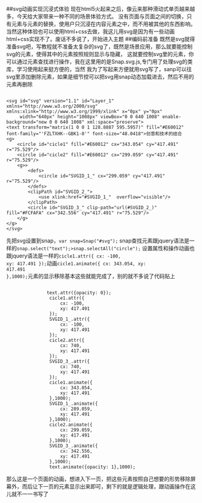 ##svg动画实现沉浸式体验
现在html5火起来之后，像云来那种滑动式单页越来越多，今天给大家带来一种不同的场景体验方式。
没有页面与页面之间的切换，只有元素与元素的替换，使用户只沉浸在内容元素之中，而不用被其他的东西影响。
当然这种体验也可以使用html+css去做，我这儿用svg是因为有一些动画html+css实现不了。废话不多说了，开始进入主题
##编码前准备
既然是svg就得准备svg吧，写教程就不准备太复杂的svg了，既然是场景应用，那么就要能控制svg的元素，使得其中的元素按照规则显示与隐藏，
这就要控制svg里的元素，你可以通过元素查找进行操作，我在这里用的是Snap.svg.js,专门用了处理svg的类库，学习使用起来挺方便的，当然
我为了写起来方便就用svg写了，sanp可以往svg里添加删除元素，如果是细节控可以把svg用snap动态加载进去，然后不用的元素再删除
<pre><code>
&lt;svg id="svg" version="1.1" id="Layer_1" xmlns="http://www.w3.org/2000/svg" xmlns:xlink="http://www.w3.org/1999/xlink" x="0px" y="0px"
     width="640px" height="1008px" viewBox="0 0 640 1008" enable-background="new 0 0 640 1008" xml:space="preserve"&gt;
&lt;text transform="matrix(1 0 0 1 128.8887 595.5957)" fill="#E60012" font-family="'FZLTXHK--GBK1-0'" font-size="48.0418">创意和技术的结合</text>
&lt;g&gt;
	&lt;circle id="cicle1" fill="#E60012" cx="343.054" cy="417.491" r="75.529"/>
	&lt;circle id="cicle2" fill="#E60012" cx="299.059" cy="417.491" r="75.529"/>
	&lt;g&gt;>
		&lt;defs&gt;
			&lt;circle id="SVGID_1_" cx="299.059" cy="417.491" r="75.529"/&gt;
		&lt;/defs&gt;
		&lt;clipPath id="SVGID_2_"&gt;
			&lt;use xlink:href="#SVGID_1_"  overflow="visible"/&gt;
		&lt;/clipPath&gt;
		&lt;circle id="SVGID_3_" clip-path="url(#SVGID_2_)" fill="#FCFAFA" cx="342.556" cy="417.491" r="75.529"/&gt;
	&lt;/g&gt;
&lt;/g&gt;
&lt;/svg&gt;
</code></pre>
[svg图片]: https://github.com/zhangzicong6/svg-animation/blob/master/img/svg.png
先把svg设置到snap，<code>var snap=Snap("#svg");</code> snap查找元素跟jquery语法是一样的<code>snap.select("text");>snap.selectAll("circle");</code>
设置属性和操作动画也跟jquery语法是一样的<code>cicle1.attr({
    				cx: -100,
					xy: 417.491
				});</code>动画<code>cicle1.animate({
    				cx: 343.054,
					xy: 417.491
				},1000);</code>元素的显示移除基本这些就能完成了，别的就不多说了代码贴上

<pre><code>
               text.attr({opacity: 0});
				cicle1.attr({
					cx: -100,
					xy: 417.491
				});
				SVGID_1_.attr({
					cx: -100,
					xy: 417.491
				});
				cicle2.attr({
					cx: 740,
					xy: 417.491
				});
				SVGID_3_.attr({
					cx: 740,
					xy: 417.491
				});
                cicle1.animate({
    				cx: 343.054,
					xy: 417.491
				},1000);
				SVGID_1_.animate({
					cx: 289.059,
					xy: 417.491
				},1000);
				cicle2.animate({
					cx: 299.059,
					xy: 417.491
				},1000);
				SVGID_3_.animate({
					cx: 342.556,
					xy: 417.491
				},1000);
                text.animate({opacity: 1},1000);
</code></pre>
[id]: url/to/image
那么这是一个页面的动画，想进入下一页，把这些元素按照自己想要的形势移除屏幕外，而后让下一页的元素显示出来即可，剩下的就是逻辑处理，跟动画操作在这儿就不一一书写了
